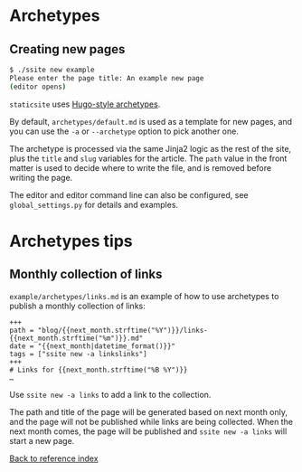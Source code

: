 # Archetypes

## Creating new pages

```bash
$ ./ssite new example
Please enter the page title: An example new page
(editor opens)
```

`staticsite` uses [Hugo-style archetypes](https://gohugo.io/content/archetypes/).

By default, `archetypes/default.md` is used as a template for new pages, and
you can use the `-a` or `--archetype` option to pick another one.

The archetype is processed via the same Jinja2 logic as the rest of the site,
plus the `title` and `slug` variables for the article. The `path` value in the
front matter is used to decide where to write the file, and is removed before
writing the page.

The editor and editor command line can also be configured, see
`global_settings.py` for details and examples.

# Archetypes tips

## Monthly collection of links

`example/archetypes/links.md` is an example of how to use archetypes to publish
a monthly collection of links:

```jinja2
+++
path = "blog/{{next_month.strftime("%Y")}}/links-{{next_month.strftime("%m")}}.md"
date = "{{next_month|datetime_format()}}"
tags = ["ssite new -a linkslinks"]
+++
# Links for {{next_month.strftime("%B %Y")}}
…
```

Use `ssite new -a links` to add a link to the collection.

The path and title of the page will be generated based on next month only, and
the page will not be published while links are being collected. When the next
month comes, the page will be published and `ssite new -a links` will start a
new page.


[Back to reference index](reference.md)
